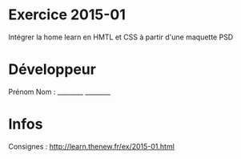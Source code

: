 # Exercice 2015-01
Intégrer la home learn en HMTL et CSS à partir d'une maquette PSD

# Développeur
Prénom Nom : ________ ________

# Infos

Consignes : http://learn.thenew.fr/ex/2015-01.html

